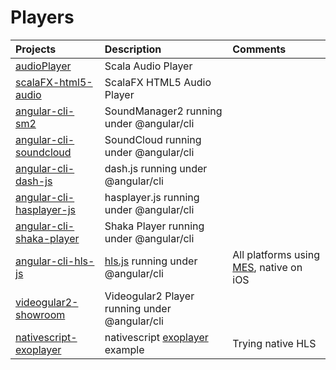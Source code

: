 # Players

|    Projects                                                                   | Description                              |  Comments   |
|:------------------------------------------------------------------------------|:-----------------------------------------|:------------| 
| [audioPlayer](https://github.com/setrar/audioPlayer)                          | Scala Audio Player                       |             |
| [scalaFX-html5-audio](https://github.com/setrar/scalaFX-html5-audio)          | ScalaFX HTML5 Audio Player               |             |
| [angular-cli-sm2](https://github.com/setrar/angular-cli-sm2)                  | SoundManager2 running under @angular/cli |             |
| [angular-cli-soundcloud](https://github.com/setrar/angular-cli-soundcloud)    | SoundCloud running under @angular/cli    |             |
| [angular-cli-dash-js](https://github.com/setrar/angular-cli-dash-js)          | dash.js running under @angular/cli       |             |
| [angular-cli-hasplayer-js](https://github.com/setrar/angular-cli-hasplayer-js)| hasplayer.js running under @angular/cli  |             |
| [angular-cli-shaka-player](https://github.com/setrar/angular-cli-shaka-player)| Shaka Player running under @angular/cli  |             |
| [angular-cli-hls-js](https://github.com/setrar/angular-cli-hls-js)            | [hls.js](https://github.com/video-dev/hls.js) running under @angular/cli  | All platforms using [MES](https://www.w3.org/TR/media-source/), native on iOS            |
| [videogular2-showroom](https://github.com/setrar/videogular2-showroom)        | Videogular2 Player running under @angular/cli  |             |
| [nativescript-exoplayer](https://github.com/setrar/nativescript-exoplayer)    | nativescript [exoplayer](https://exoplayer.dev/) example                                | Trying native HLS      |

